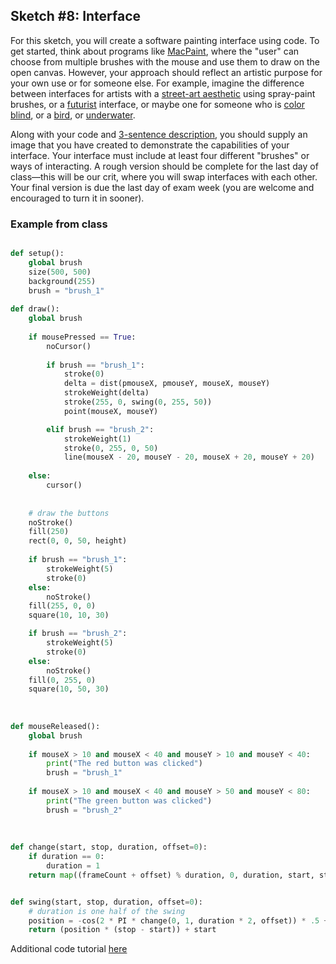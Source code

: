 ## Sketch #8: Interface

For this sketch, you will create a software painting interface using code. To get started, think about programs like [MacPaint](https://en.wikipedia.org/wiki/MacPaint), where the "user" can choose from multiple brushes with the mouse and use them to draw on the open canvas. However, your approach should reflect an artistic purpose for your own use or for someone else. For example, imagine the difference between interfaces for artists with a [street-art aesthetic](https://www.google.com/search?q=graffiti&tbm=isch) using spray-paint brushes, or a [futurist](https://www.google.com/search?q=future+interface&tbm=isch) interface, or maybe one for someone who is [color blind](https://en.wikipedia.org/wiki/Color_blindness), or a [bird](https://en.wikipedia.org/wiki/Bird_vision#Light_perception), or [underwater](http://thedivingblog.com/colors-underwater/).

Along with your code and [3-sentence description](../../resources/description_guidelines.md), you should supply an image that you have created to demonstrate the capabilities of your interface. Your interface must include at least four different "brushes" or ways of interacting. A rough version should be complete for the last day of class—this will be our crit, where you will swap interfaces with each other. Your final version is due the last day of exam week (you are welcome and encouraged to turn it in sooner).



### Example from class

```py

def setup():
    global brush
    size(500, 500)
    background(255)    
    brush = "brush_1"
    
def draw():
    global brush
            
    if mousePressed == True:
        noCursor()    
    
        if brush == "brush_1":
            stroke(0)
            delta = dist(pmouseX, pmouseY, mouseX, mouseY)
            strokeWeight(delta) 
            stroke(255, 0, swing(0, 255, 50))           
            point(mouseX, mouseY)

        elif brush == "brush_2":            
            strokeWeight(1)
            stroke(0, 255, 0, 50)
            line(mouseX - 20, mouseY - 20, mouseX + 20, mouseY + 20)
    
    else:        
        cursor()
            
            
    # draw the buttons
    noStroke()
    fill(250)
    rect(0, 0, 50, height)
    
    if brush == "brush_1":
        strokeWeight(5)
        stroke(0)
    else:
        noStroke()
    fill(255, 0, 0)
    square(10, 10, 30) 

    if brush == "brush_2":
        strokeWeight(5)
        stroke(0)
    else:
        noStroke()    
    fill(0, 255, 0)
    square(10, 50, 30)
            
    
    
def mouseReleased():    
    global brush
    
    if mouseX > 10 and mouseX < 40 and mouseY > 10 and mouseY < 40:
        print("The red button was clicked")
        brush = "brush_1"
        
    if mouseX > 10 and mouseX < 40 and mouseY > 50 and mouseY < 80:
        print("The green button was clicked")
        brush = "brush_2"
      
      
      
def change(start, stop, duration, offset=0):
    if duration == 0:
        duration = 1    
    return map((frameCount + offset) % duration, 0, duration, start, stop)


def swing(start, stop, duration, offset=0): 
    # duration is one half of the swing
    position = -cos(2 * PI * change(0, 1, duration * 2, offset)) * .5 + .5
    return (position * (stop - start)) + start    
```

Additional code tutorial [here](code.md)